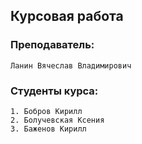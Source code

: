 ## Курсовая работа

### Преподаватель: 
    Ланин Вячеслав Владимирович

### Студенты курса:

    1. Бобров Кирилл
    2. Болучевская Ксения
    3. Баженов Кирилл
